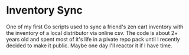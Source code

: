 # Inventory Sync
One of my first Go scripts used to sync a friend's zen cart inventory with the inventory of a local distributor via online csv. The code is about 2+ years old and spent most of it's life in a pivate repo pack until I recently decided to make it public. Maybe one day I'll reactor it if I have time. 
